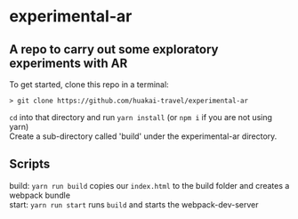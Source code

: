 # experimental-ar
## A repo to carry out some exploratory experiments with AR

To get started, clone this repo in a terminal:
```
> git clone https://github.com/huakai-travel/experimental-ar
```
`cd` into that directory and run `yarn install` (or `npm i` if you are not using yarn)\
Create a sub-directory called 'build' under the experimental-ar directory.


## Scripts
build: `yarn run build` copies our `index.html` to the build folder and creates a webpack bundle\
start: `yarn run start` runs `build` and starts the webpack-dev-server
